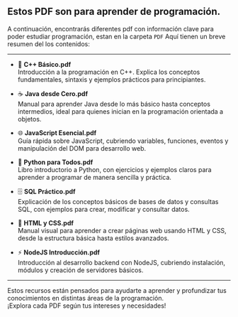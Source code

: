 ## Estos PDF son para aprender de programación. 

A continuación, encontrarás diferentes pdf con información clave para poder estudiar programación, estan en la carpeta `PDF` Aquí tienen un breve resumen del los contenidos:

---

- 📘 **C++ Básico.pdf**  
  Introducción a la programación en C++. Explica los conceptos fundamentales, sintaxis y ejemplos prácticos para principiantes.

- ☕ **Java desde Cero.pdf**  
  Manual para aprender Java desde lo más básico hasta conceptos intermedios, ideal para quienes inician en la programación orientada a objetos.

- 🌐 **JavaScript Esencial.pdf**  
  Guía rápida sobre JavaScript, cubriendo variables, funciones, eventos y manipulación del DOM para desarrollo web.

- 🐍 **Python para Todos.pdf**  
  Libro introductorio a Python, con ejercicios y ejemplos claros para aprender a programar de manera sencilla y práctica.

- 🗄️ **SQL Práctico.pdf**  
  Explicación de los conceptos básicos de bases de datos y consultas SQL, con ejemplos para crear, modificar y consultar datos.

- 🎨 **HTML y CSS.pdf**  
  Manual visual para aprender a crear páginas web usando HTML y CSS, desde la estructura básica hasta estilos avanzados.

- ⚡ **NodeJS Introducción.pdf**  
  Introducción al desarrollo backend con NodeJS, cubriendo instalación, módulos y creación de servidores básicos.

---

Estos recursos están pensados para ayudarte a aprender y profundizar tus conocimientos en distintas áreas de la programación.  
¡Explora cada PDF según tus intereses y necesidades!
